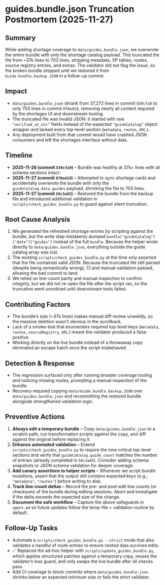 # guides.bundle.json Truncation Postmortem (2025-11-27)

## Summary
While adding shortage coverage to `data/guides.bundle.json`, we overwrote the entire bundle with only the shortage catalog payload. This truncated the file from ~37k lines to 703 lines, stripping metadata, XP tables, routes, source registry entries, and extras. The validator did not flag the issue, so the broken bundle shipped until we restored it from `Guide.bundle.backup.JSON` in a follow-up commit.

## Impact
- `data/guides.bundle.json` shrank from 37,272 lines in commit `839cfa9` to only 703 lines in commit `870a419`, removing nearly all content required by the shortages UI and downstream tooling.
- The truncated file was invalid JSON: it started with raw `"verified_at_utc"` fields instead of the expected `"guideCatalog"` object wrapper and lacked every top-level section (`metadata`, `routes`, etc.).
- Any deployment built from that commit would have crashed JSON consumers and left the shortages interface without data.

## Timeline
- **2025-11-26 (commit `839cfa9`)** – Bundle was healthy at 37k+ lines with all schema sections intact.
- **2025-11-27 (commit `870a419`)** – Attempted to sync shortage cards and accidentally overwrote the bundle with only the `guideCatalog.data.guides` payload, shrinking the file to 703 lines.
- **2025-11-27 (commit `58c3a85`)** – Restored the bundle from the backup file and introduced additional validation in `scripts/check_guides_bundle.py` to guard against silent truncation.

## Root Cause Analysis
1. We generated the refreshed shortage entries by scripting against the bundle, but the write step mistakenly dumped `bundle["guideCatalog"]["data"]["guides"]` instead of the full `bundle`. Because the helper wrote directly to `data/guides.bundle.json`, everything outside the guide catalog array was lost.
2. The existing `scripts/check_guides_bundle.py` at the time only asserted that the file contained valid JSON. Because the truncated file still parsed (despite being semantically wrong), CI and manual validation passed, allowing the bad commit to land.
3. We relied on line-count parity and manual inspection to confirm integrity, but we did not re-open the file after the script ran, so the truncation went unnoticed until downstream tests failed.

## Contributing Factors
- The bundle’s size (~37k lines) makes manual diff review unwieldy, so the massive deletion wasn’t obvious in the scrollback.
- Lack of a smoke-test that enumerates required top-level keys (`metadata`, `routes`, `sourceRegistry`, etc.) meant the validator produced a false positive.
- Working directly on the live bundle instead of a throwaway copy eliminated an escape hatch once the script misbehaved.

## Detection & Response
- The regression surfaced only after running broader coverage tooling and noticing missing routes, prompting a manual inspection of the bundle.
- Recovery required copying `data/Guide.bundle.backup.JSON` over `data/guides.bundle.json` and recommitting the restored bundle alongside strengthened validation logic.

## Preventive Actions
1. **Always edit a temporary bundle** – Copy `data/guides.bundle.json` to a scratch path, run transformation scripts against the copy, and diff against the original before replacing it.
2. **Enhance automated validation** – Extend `scripts/check_guides_bundle.py` to require the nine critical top-level sections and verify that `guideCatalog.guide_count` matches the number of entries (already completed in `58c3a85`). Consider adding schema snapshots or JSON schema validation for deeper coverage.
3. **Add canary assertions to helper scripts** – Whenever we script bundle mutations, assert that the output still contains expected keys (e.g., `"metadata"`, `"routes"`) before writing to disk.
4. **Track line-count deltas** – Record the pre- and post-edit line counts (or checksum) of the bundle during editing sessions. Abort and investigate if the delta exceeds the expected size of the change.
5. **Document the safe workflow** – Capture the above safeguards in `agent.md` so future updates follow the temp-file + validation routine by default.

## Follow-Up Tasks
- Automate a `scripts/check_guides_bundle.py --strict` mode that also validates a handful of route entries to ensure nested data survives edits.
- ✅ Replaced the ad-hoc helper with `scripts/update_guides_bundle.py`, which applies structured patches against a temporary copy, reuses the validator’s loss guard, and only swaps the live bundle after all checks pass.
- Add CI coverage to block commits where `data/guides.bundle.json` shrinks below an expected minimum size or fails the strict validator.
